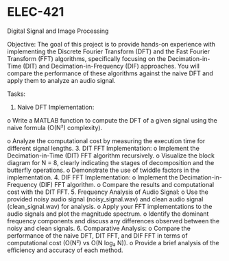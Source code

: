 # ELEC-421
Digital Signal and Image Processing

Objective:
The goal of this project is to provide hands-on experience with implementing the Discrete Fourier Transform (DFT) and the Fast Fourier Transform (FFT) algorithms, specifically focusing on the Decimation-in-Time (DIT) and Decimation-in-Frequency (DIF) approaches. You will compare the performance of these algorithms against the naive DFT and apply them to analyze an audio signal.

Tasks:
1. Naive DFT Implementation:
   
o Write a MATLAB function to compute the DFT of a given signal using the naive formula (O(N²) complexity).

o Analyze the computational cost by measuring the execution time for different signal lengths.
3. DIT FFT Implementation:
  o Implement the Decimation-in-Time (DIT) FFT algorithm recursively.
  o Visualize the block diagram for N = 8, clearly indicating the stages of decomposition and the butterfly operations.
  o Demonstrate the use of twiddle factors in the implementation.
4. DIF FFT Implementation:
  o Implement the Decimation-in-Frequency (DIF) FFT algorithm.
  o Compare the results and computational cost with the DIT FFT.
5. Frequency Analysis of Audio Signal:
  o Use the provided noisy audio signal (noisy_signal.wav) and clean audio signal (clean_signal.wav) for analysis.
  o Apply your FFT implementations to the audio signals and plot the magnitude spectrum.
  o Identify the dominant frequency components and discuss any differences observed between the noisy and clean signals.
6. Comparative Analysis:
  o Compare the performance of the naive DFT, DIT FFT, and DIF FFT in terms of computational cost (O(N²) vs O(N log₂ N)).
  o Provide a brief analysis of the efficiency and accuracy of each method.

